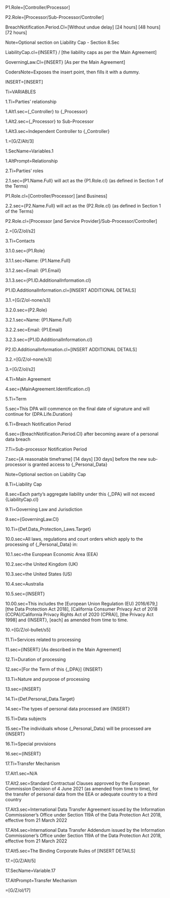 P1.Role=[Controller/Processor]

P2.Role=[Processor/Sub-Processor/Controller]

BreachNotification.Period.Cl=[Without undue delay] [24 hours] [48 hours] [72 hours]

Note=Optional section on Liability Cap - Section 8.Sec

LiabilityCap.cl={INSERT} / [the liability caps as per the Main Agreement]

GoverningLaw.Cl={INSERT} [As per the Main Agreement]

CodersNote=Exposes the insert point, then fills it with a dummy.

INSERT=[INSERT]

Ti=VARIABLES

1.Ti=Parties’ relationship

1.Alt1.sec={_Controller} to {_Processor}

1.Alt2.sec={_Processor} to Sub-Processor

1.Alt3.sec=Independent Controller to {_Controller}

1.=[G/Z/Alt/3]

1.SecName=Variables.1

1.AltPrompt=Relationship

2.Ti=Parties’ roles	

2.1.sec={P1.Name.Full} will act as the {P1.Role.cl} (as defined in Section 1 of the Terms)

P1.Role.cl=[Controller/Processor] [and Business]

2.2.sec={P2.Name.Full} will act as the {P2.Role.cl} (as defined in Section 1 of the Terms)

P2.Role.cl=[Processor [and Service Provider]/Sub-Processor/Controller]

2.=[G/Z/ol/s2]

3.Ti=Contacts

3.1.0.sec={P1.Role}

3.1.1.sec=Name: {P1.Name.Full}

3.1.2.sec=Email: {P1.Email}

3.1.3.sec={P1.ID.AdditionalInformation.cl}

P1.ID.AdditionalInformation.cl=[INSERT ADDITIONAL DETAILS]

3.1.=[G/Z/ol-none/s3]

3.2.0.sec={P2.Role}

3.2.1.sec=Name: {P1.Name.Full}

3.2.2.sec=Email: {P1.Email}

3.2.3.sec={P1.ID.AdditionalInformation.cl}

P2.ID.AdditionalInformation.cl=[INSERT ADDITIONAL DETAILS]

3.2.=[G/Z/ol-none/s3]

3.=[G/Z/ol/s2]

4.Ti=Main Agreement

4.sec={MainAgreement.Identification.cl}

5.Ti=Term

5.sec=This DPA will commence on the final date of signature and will continue for {DPA.Life.Duration}

6.Ti=Breach Notification Period

6.sec={BreachNotification.Period.Cl} after becoming aware of a personal data breach

7.Ti=Sub-processor Notification Period

7.sec=[A reasonable timeframe] [14 days] [30 days] before the new sub-processor is granted access to {_Personal_Data} 

Note=Optional section on Liability Cap

8.Ti=Liability Cap

8.sec=Each party’s aggregate liability under this {_DPA} will not exceed {LiabilityCap.cl}

9.Ti=Governing Law and Jurisdiction

9.sec={GoverningLaw.Cl}

10.Ti={Def.Data_Protection_Laws.Target}

10.0.sec=All laws, regulations and court orders which apply to the processing of {_Personal_Data} in:

10.1.sec=the European Economic Area (EEA)

10.2.sec=the United Kingdom (UK)

10.3.sec=the United States (US)

10.4.sec=Australia

10.5.sec={INSERT}

10.00.sec=This includes the [European Union Regulation (EU) 2016/679,] [the Data Protection Act 2018], [California Consumer Privacy Act of 2018 (CCPA)/California Privacy Rights Act of 2020 (CPRA)], [the Privacy Act 1998] and {INSERT}, [each] as amended from time to time.

10.=[G/Z/ol-bullet/s5]

11.Ti=Services related to processing

11.sec={INSERT} [As described in the Main Agreement]

12.Ti=Duration of processing

12.sec=[For the Term of this {_DPA}] {INSERT}

13.Ti=Nature and purpose of processing

13.sec={INSERT}

14.Ti={Def.Personal_Data.Target}

14.sec=The types of personal data processed are {INSERT}

15.Ti=Data subjects

15.sec=The individuals whose {_Personal_Data} will be processed are {INSERT}

16.Ti=Special provisions

16.sec={INSERT}

17.Ti=Transfer Mechanism

17.Alt1.sec=N/A

17.Alt2.sec=Standard Contractual Clauses approved by the European Commission Decision of 4 June 2021 (as amended from time to time), for the transfer of personal data from the EEA or adequate country to a third country

17.Alt3.sec=International Data Transfer Agreement issued by the Information Commissioner’s Office under Section 119A of the Data Protection Act 2018, effective from 21 March 2022

17.Alt4.sec=International Data Transfer Addendum issued by the Information Commissioner’s Office under Section 119A of the Data Protection Act 2018, effective from 21 March 2022

17.Alt5.sec=The Binding Corporate Rules of [INSERT DETAILS]

17.=[G/Z/Alt/5]

17.SecName=Variable.17

17.AltPrompt=Transfer Mechanism

=[G/Z/ol/17]
 

